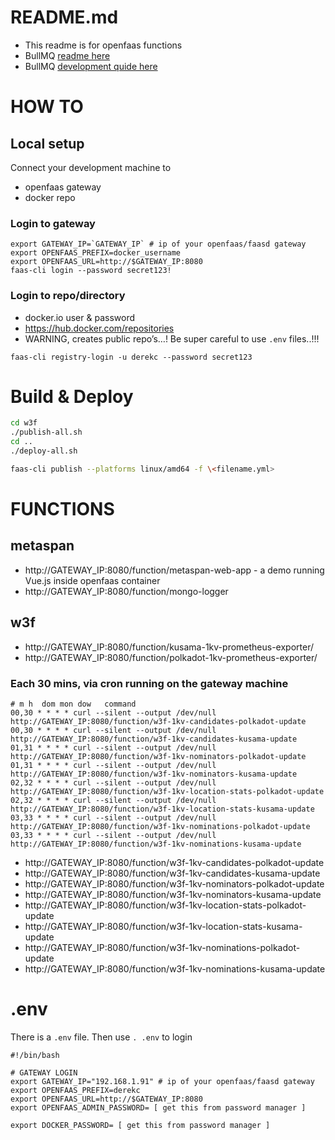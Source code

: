 # README.md

- This readme is for openfaas functions
- BullMQ [readme here](./bullmq/README.md)
- BullMQ [development quide here](./bullmq/functions/README.md)

# HOW TO

## Local setup

Connect your development machine to 
- openfaas gateway
- docker repo

### Login to gateway

```
export GATEWAY_IP=`GATEWAY_IP` # ip of your openfaas/faasd gateway
export OPENFAAS_PREFIX=docker_username
export OPENFAAS_URL=http://$GATEWAY_IP:8080
faas-cli login --password secret123!
```

### Login to repo/directory

- docker.io user & password
- https://hub.docker.com/repositories
- WARNING, creates public repo’s…! Be super careful to use `.env` files..!!!

`faas-cli registry-login -u derekc --password secret123`

# Build & Deploy

```bash
cd w3f
./publish-all.sh
cd ..
./deploy-all.sh
```

```bash
faas-cli publish --platforms linux/amd64 -f \<filename.yml>
```

# FUNCTIONS

## metaspan

- http://GATEWAY_IP:8080/function/metaspan-web-app - a demo running Vue.js inside openfaas container
- http://GATEWAY_IP:8080/function/mongo-logger


## w3f

- http://GATEWAY_IP:8080/function/kusama-1kv-prometheus-exporter/<stash>
- http://GATEWAY_IP:8080/function/polkadot-1kv-prometheus-exporter/<stash>

### Each 30 mins, via cron running on the gateway machine

```
# m h  dom mon dow   command
00,30 * * * * curl --silent --output /dev/null http://GATEWAY_IP:8080/function/w3f-1kv-candidates-polkadot-update
00,30 * * * * curl --silent --output /dev/null http://GATEWAY_IP:8080/function/w3f-1kv-candidates-kusama-update
01,31 * * * * curl --silent --output /dev/null http://GATEWAY_IP:8080/function/w3f-1kv-nominators-polkadot-update
01,31 * * * * curl --silent --output /dev/null http://GATEWAY_IP:8080/function/w3f-1kv-nominators-kusama-update
02,32 * * * * curl --silent --output /dev/null http://GATEWAY_IP:8080/function/w3f-1kv-location-stats-polkadot-update
02,32 * * * * curl --silent --output /dev/null http://GATEWAY_IP:8080/function/w3f-1kv-location-stats-kusama-update
03,33 * * * * curl --silent --output /dev/null http://GATEWAY_IP:8080/function/w3f-1kv-nominations-polkadot-update
03,33 * * * * curl --silent --output /dev/null http://GATEWAY_IP:8080/function/w3f-1kv-nominations-kusama-update
```

- http://GATEWAY_IP:8080/function/w3f-1kv-candidates-polkadot-update
- http://GATEWAY_IP:8080/function/w3f-1kv-candidates-kusama-update
- http://GATEWAY_IP:8080/function/w3f-1kv-nominators-polkadot-update
- http://GATEWAY_IP:8080/function/w3f-1kv-nominators-kusama-update
- http://GATEWAY_IP:8080/function/w3f-1kv-location-stats-polkadot-update
- http://GATEWAY_IP:8080/function/w3f-1kv-location-stats-kusama-update
- http://GATEWAY_IP:8080/function/w3f-1kv-nominations-polkadot-update
- http://GATEWAY_IP:8080/function/w3f-1kv-nominations-kusama-update


# .env

There is a `.env` file. 
Then use `. .env` to login

```
#!/bin/bash

# GATEWAY LOGIN
export GATEWAY_IP="192.168.1.91" # ip of your openfaas/faasd gateway
export OPENFAAS_PREFIX=derekc
export OPENFAAS_URL=http://$GATEWAY_IP:8080
export OPENFAAS_ADMIN_PASSWORD= [ get this from password manager ]

export DOCKER_PASSWORD= [ get this from password manager ]

```


